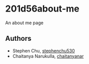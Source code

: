 # 201d56about-me
An about me page 

## Authors
* Stephen Chu, [stephenchu530](https://github.com/stephenchu530)
* Chaitanya Narukulla, [chaitanyanar](https://github.com/chaitanyanarukulla)
